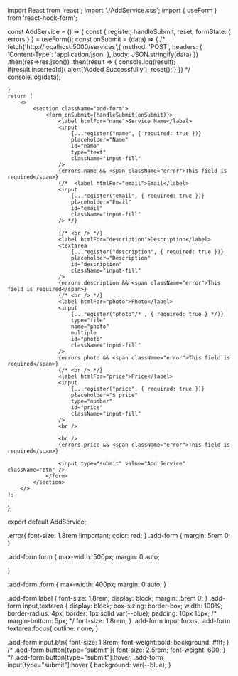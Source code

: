import React from 'react';
import './AddService.css';
import { useForm } from 'react-hook-form';

const AddService = () => {
    const {
        register,
        handleSubmit,
        reset,
        formState: { errors } } = useForm();
    const onSubmit = (data) => {
        /* fetch('http://localhost:5000/services',{
            method: 'POST',
            headers: { 
                'Content-Type': 'application/json'
            },
            body: JSON.stringify(data)
        })
        .then(res=>res.json())
        .then(result => {
            console.log(result);
            if(result.insertedId){
                alert('Added Successfully');
                reset();
            }
        }) */
        console.log(data);

    }
    return (
        <>
            <section className="add-form">
                <form onSubmit={handleSubmit(onSubmit)}>
                    <label htmlFor="name">Service Name</label>
                    <input
                        {...register("name", { required: true })}
                        placeholder="Name"
                        id="name"
                        type="text"
                        className="input-fill"
                    />
                    {errors.name && <span className="error">This field is required</span>}
                    {/*  <label htmlFor="email">Email</label>
                    <input
                        {...register("email", { required: true })}
                        placeholder="Email"
                        id="email"
                        className="input-fill"
                    /> */}

                    {/* <br /> */}
                    <label htmlFor="description">Description</label>
                    <textarea
                        {...register("description", { required: true })}
                        placeholder="Description"
                        id="description"
                        className="input-fill"
                    />
                    {errors.description && <span className="error">This field is required</span>}
                    {/* <br /> */}
                    <label htmlFor="photo">Photo</label>
                    <input
                        {...register("photo"/* , { required: true } */)}
                        type="file"
                        name="photo"
                        multiple
                        id="photo"
                        className="input-fill"
                    />
                    {errors.photo && <span className="error">This field is required</span>}
                    {/* <br /> */}
                    <label htmlFor="price">Price</label>
                    <input
                        {...register("price", { required: true })}
                        placeholder="$ price"
                        type="number"
                        id="price"
                        className="input-fill"
                    />
                    <br />
                    
                    <br />
                    {errors.price && <span className="error">This field is required</span>}

                    <input type="submit" value="Add Service" className="btn" />
                </form>
            </section>
        </>
    );
};

export default AddService;









.error{
    font-size: 1.8rem !important;
    color: red;
}
.add-form {
    margin: 5rem 0;
}

.add-form form {
    max-width: 500px;
    margin: 0 auto;

}

.add-form .form {
    max-width: 400px;
    margin: 0 auto;
}

.add-form label {
    font-size: 1.8rem;
    display: block;
    margin: .5rem 0;
}
.add-form input,textarea {
    display: block;
    box-sizing: border-box;
    width: 100%;
    border-radius: 4px;
    border: 1px solid var(--blue);
    padding: 10px 15px;
    /* margin-bottom: 5px; */
    font-size: 1.8rem;
}
.add-form input:focus,
.add-form textarea:focus{
    outline: none;
}

.add-form input.btn{
    font-size: 1.8rem;
    font-weight:bold;
    background: #fff;
} 
/* .add-form button[type="submit"]{
    font-size: 2.5rem;
    font-weight: 600;
}  */
.add-form button[type="submit"]:hover,
.add-form input[type="submit"]:hover {
    background: var(--blue);
} 